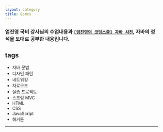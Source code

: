 ```yaml
---
layout: category
title: Eomcs
---
```

### 엄진영 국비 강사님의 수업내용과 [`[엄진영의 코딩스쿨] 자바 사전`](https://github.com/eomcs/eomcs-java), 자바의 정석을 토대로 공부한 내용입니다.

## tags
- 자바 문법
- 디자인 패턴
- 네트워킹
- 자료구조
- 실습 프로젝트
- 스프링 MVC
- HTML
- CSS
- JavaScript
- 해커톤

___
